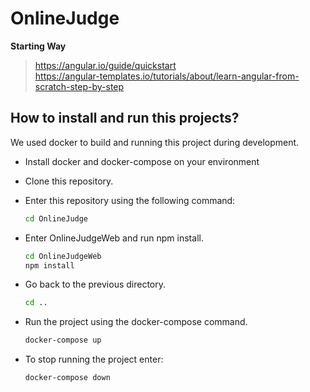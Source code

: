 # OnlineJudge
**Starting Way**
> https://angular.io/guide/quickstart  
> https://angular-templates.io/tutorials/about/learn-angular-from-scratch-step-by-step


## How to install and run this projects?

<p> We used docker to build and running this project during development. <p>

- Install docker and docker-compose  on your environment
- Clone this repository.
- Enter this repository using the following command:
   ``` bash
   cd OnlineJudge
   ```
- Enter OnlineJudgeWeb and run npm install.
   ``` bash
   cd OnlineJudgeWeb
   npm install
   ```
- Go back to the previous directory.
   ``` bash
   cd ..
   ```
- Run the project using the docker-compose command.

   ``` bash
   docker-compose up
   ```
- To stop running the project enter:
   ``` bash
   docker-compose down
   ```

